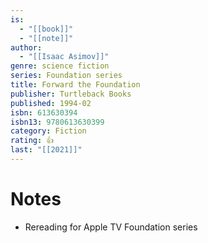 ```yaml
---
is:
  - "[[book]]"
  - "[[note]]"
author:
  - "[[Isaac Asimov]]"
genre: science fiction
series: Foundation series
title: Forward the Foundation
publisher: Turtleback Books
published: 1994-02
isbn: 613630394
isbn13: 9780613630399
category: Fiction
rating: 👍
last: "[[2021]]"
---
```

# Notes
- Rereading for Apple TV Foundation series
